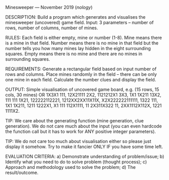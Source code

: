 Minesweeper — November 2019 (_nology_)

DESCRIPTION: Build a program which generates and visualises the minesweeper (uncovered) game field. Input: 3 parameters – number of rows, number of columns, number of mines.

RULES: Each field is either empty, mine or number (1-8). Mine means there is a mine in that field. Number means there is no mine in that field but the number tells you how many mines lay hidden in the eight surrounding squares. Empty means there is no mine and there are no mines in surrounding squares.

REQUIREMENTS: Generate a rectangular field based on input number of rows and columns. Place mines randomly in the field – there can be only one mine in each field. Calculate the number clues and display the field.

OUTPUT: Simple visualisation of uncovered game board, e.g. (15 rows, 15 cols, 30 mines) OR 1X3X1 111, 12X21111 2X2, 1121212X1 3X3, 1X1 1X211 13X2, 111 111 1X21, 122222112221, 1212XX2XX11X11X, X2X222222111111, 1322 111, 1X1 1X211, 1211 1222X1, X1 111 112X1111, 11 2X311X322 11, 2XX1112X112X, 1221 1111X2.

TIP: We care about the generating function (mine generation, clue generation). We do not care much about the input (you can even hardcode the function call but it has to work for ANY positive integer parameters).

TIP: We do not care too much about visualisation either so please just display it somehow. Try to make it fancier ONLY IF you have some time left.

EVALUATION CRITERIA: a) Demonstrate understanding of problem/issue; b) Identify what you need to do to solve problem (thought process); c) Approach and methodology used to solve the problem; d) The result/outcome.
